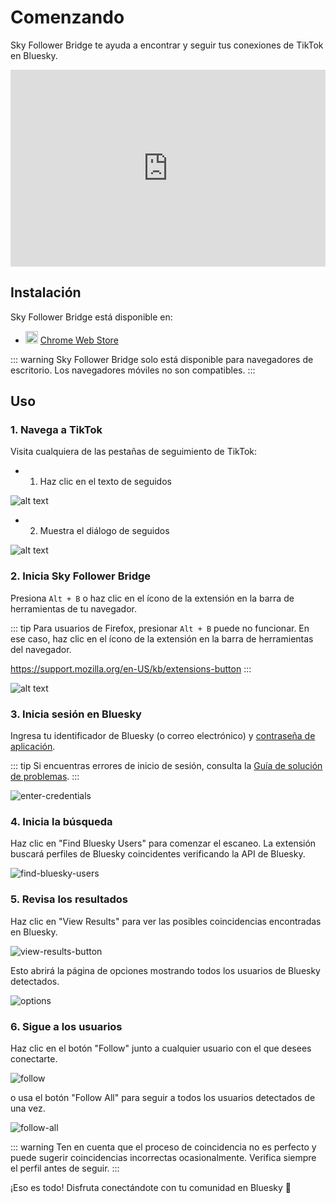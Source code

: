 # Comenzando

Sky Follower Bridge te ayuda a encontrar y seguir tus conexiones de TikTok en Bluesky.

<iframe width="100%" height="315" src="https://www.youtube.com/embed/aEUYti6R7Hg?si=IsbEsMsJ7_Zyngkr" title="Reproductor de video de YouTube" frameborder="0" allow="accelerometer; autoplay; clipboard-write; encrypted-media; gyroscope; picture-in-picture; web-share" referrerpolicy="strict-origin-when-cross-origin" allowfullscreen></iframe>

## Instalación

Sky Follower Bridge está disponible en:

<ul class="install-list">
  <li>
    <img src="/images/icon-chrome.svg" width="20" height="20">
    <a href="https://chrome.google.com/webstore/detail/sky-follower-bridge/behhbpbpmailcnfbjagknjngnfdojpko" target="_blank" rel="noopener noreferrer" class="gtm-link-to-store">Chrome Web Store</a>
  </li>
</ul>

::: warning
Sky Follower Bridge solo está disponible para navegadores de escritorio. Los navegadores móviles no son compatibles.
:::

## Uso

### 1. Navega a TikTok

Visita cualquiera de las pestañas de seguimiento de TikTok:

- 1. Haz clic en el texto de seguidos

![alt text](/images/tiktok-click-following.png)

- 2. Muestra el diálogo de seguidos

![alt text](/images/tiktok-show-following-dialog.png)

### 2. Inicia Sky Follower Bridge

Presiona `Alt + B` o haz clic en el ícono de la extensión en la barra de herramientas de tu navegador.

::: tip
Para usuarios de Firefox, presionar `Alt + B` puede no funcionar. En ese caso, haz clic en el ícono de la extensión en la barra de herramientas del navegador.

https://support.mozilla.org/en-US/kb/extensions-button
:::

![alt text](/images/instagram-open-extension.png)

### 3. Inicia sesión en Bluesky

Ingresa tu identificador de Bluesky (o correo electrónico) y [contraseña de aplicación](https://bsky.app/settings/app-passwords).

::: tip
Si encuentras errores de inicio de sesión, consulta la [Guía de solución de problemas](/es/troubleshooting).
:::

![enter-credentials](/images/enter-credentials.png)

### 4. Inicia la búsqueda

Haz clic en "Find Bluesky Users" para comenzar el escaneo. La extensión buscará perfiles de Bluesky coincidentes verificando la API de Bluesky.

![find-bluesky-users](/images/scan-users.png)

### 5. Revisa los resultados

Haz clic en "View Results" para ver las posibles coincidencias encontradas en Bluesky.

![view-results-button](/images/click-results.png)

Esto abrirá la página de opciones mostrando todos los usuarios de Bluesky detectados.

![options](/images/options.png)

### 6. Sigue a los usuarios

Haz clic en el botón "Follow" junto a cualquier usuario con el que desees conectarte.

![follow](/images/click-follow-btn.png)

o usa el botón "Follow All" para seguir a todos los usuarios detectados de una vez.

![follow-all](/images/follow-all-btn.png)

::: warning
Ten en cuenta que el proceso de coincidencia no es perfecto y puede sugerir coincidencias incorrectas ocasionalmente. Verifica siempre el perfil antes de seguir.
:::

¡Eso es todo! Disfruta conectándote con tu comunidad en Bluesky 🎉 

